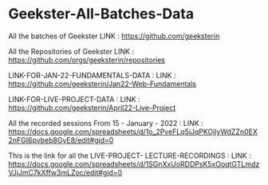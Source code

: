 # Geekster-All-Batches-Data
All the batches of Geekster
LINK : https://github.com/geeksterin

All the Repositories of Geekster
LINK : https://github.com/orgs/geeksterin/repositories

LINK-FOR-JAN-22-FUNDAMENTALS-DATA :
LINK : https://github.com/geeksterin/Jan22-Web-Fundamentals

LINK-FOR-LIVE-PROJECT-DATA :
LINK : https://github.com/geeksterin/April22-Live-Project

All the recorded sessions From 15 - January - 2022 :
LINK : https://docs.google.com/spreadsheets/d/1o_2PveFLq5iJqPKOjlyWdZZn0EX2nFGI6pvbeb8GyE8/edit#gid=0

This is the link for all the LIVE-PROJECT- LECTURE-RECORDINGS :
LINK : https://docs.google.com/spreadsheets/d/1SGnXxUoRDDPsK5xOoqtGTLmdzVJjJmC7kXffw3mLZoc/edit#gid=0
